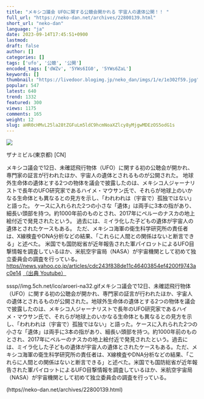 ```yaml
---
title: "メキシコ議会 UFOに関する公聴会開かれる 宇宙人の遺体公開！！ "
full_url: "https://neko-dan.net/archives/22800139.html"
short_url: "neko-dan"
language: "ja"
date: 2023-09-14T17:45:51+0900
lastmod: 
draft: false
author: []
categories: []
tags: ['ufo', '公聴', '公開']
encoded_tags: ['dWZv', '5YWs6IG0', '5YWs6ZaL']
keywords: []
thumbnail: "https://livedoor.blogimg.jp/neko_dan/imgs/1/e/1e302f59.jpg"
popular: 547
latest: 640
trend: 1332
featured: 300
views: 1175
comments: 165
weight: 12
slug: aHR0cHMvL25la28tZGFuLm5ldC9hcmNoaXZlcy8yMjgwMDEzOS5odG1s
---
```


![](https://livedoor.blogimg.jp/neko_dan/imgs/1/e/1e302f59.jpg)

<div><p>ザナミビル(東京都) [CN] </p> メキシコ議会で12日、未確認飛行物体（UFO）に関する初の公聴会が開かれ、専門家の証言が行われたほか、宇宙人の遺体とされるものが公開された。 地球外生命体の遺体とする2つの物体を議会で披露したのは、メキシコ人ジャーナリストで長年のUFO研究家であるハイメ・マウサン氏で、それらが地球上のいかなる生命体とも異なるとの見方を示し、「われわれは（宇宙で）孤独ではない」と語った。 ケースに入れられた2つの小さな「遺体」は両手に3本の指があり、細長い頭部を持つ。約1000年前のものとされ、2017年にペルーのナスカの地上絵付近で発見されたという。 過去には、ミイラ化した子どもの遺体が宇宙人の遺体とされたケースもある。 ただ、メキシコ海軍の衛生科学研究所の責任者は、X線検査やDNA分析などの結果、「これらに人間との関係はないと断言できる」と述べた。 米国でも国防総省が近年報告された軍パイロットによるUFO目撃情報を調査しているほか、米航空宇宙局（NASA）が宇宙機関として初めて独立委員会の調査を行っている。 <a href='https//news.yahoo.co.jp/articles/cdc243f838de11c46403854ef4200f9743ac0e14' target='_blank'>https//news.yahoo.co.jp/articles/cdc243f838de11c46403854ef4200f9743ac0e14</a> <a id='mov_1_1' class='' href='https//www.youtube.com/watch?v=86UXss9b0IQ' target='_blank'>（出典 Youtube）</a> <p>sssp//img.5ch.net/ico/aroeri-na32.gifメキシコ議会で12日、未確認飛行物体（UFO）に関する初の公聴会が開かれ、専門家の証言が行われたほか、宇宙人の遺体とされるものが公開された。地球外生命体の遺体とする2つの物体を議会で披露したのは、メキシコ人ジャーナリストで長年のUFO研究家であるハイメ・マウサン氏で、それらが地球上のいかなる生命体とも異なるとの見方を示し、「われわれは（宇宙で）孤独ではない」と語った。ケースに入れられた2つの小さな「遺体」は両手に3本の指があり、細長い頭部を持つ。約1000年前のものとされ、2017年にペルーのナスカの地上絵付近で発見されたという。過去には、ミイラ化した子どもの遺体が宇宙人の遺体とされたケースもある。ただ、メキシコ海軍の衛生科学研究所の責任者は、X線検査やDNA分析などの結果、「これらに人間との関係はないと断言できる」と述べた。米国でも国防総省が近年報告された軍パイロットによるUFO目撃情報を調査しているほか、米航空宇宙局（NASA）が宇宙機関として初めて独立委員会の調査を行っている。</p></div>

(https//neko-dan.net/archives/22800139.html)
